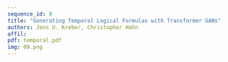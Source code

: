 ```yaml
---
sequence_id: 9
title: "Generating Temporal Logical Formulas with Transformer GANs"
authors: Jens U. Kreber, Christopher Hahn
affil: 
pdf: temporal.pdf
img: 09.png
---
```

